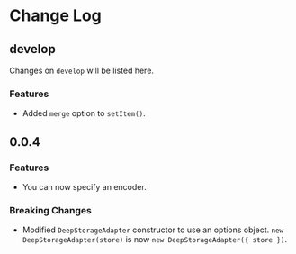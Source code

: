 # Change Log

## develop

Changes on `develop` will be listed here.

### Features

-   Added `merge` option to `setItem()`.

## 0.0.4

### Features

-   You can now specify an encoder.

### Breaking Changes

-   Modified `DeepStorageAdapter` constructor to use an options object.
    `new DeepStorageAdapter(store)` is now `new DeepStorageAdapter({ store })`.
